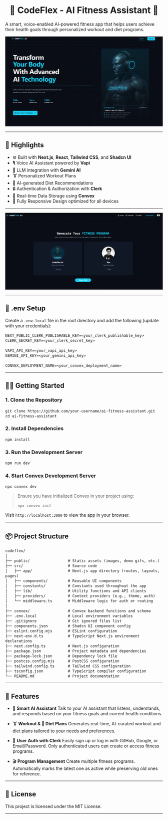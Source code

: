 
<h1 align="center">💪 CodeFlex - AI Fitness Assistant 🤖</h1>

A smart, voice-enabled AI-powered fitness app that helps users achieve their health goals through personalized workout and diet programs.

![Demo Screenshot](public/screenshot.png)

---

## 🚀 Highlights

- ⚙️ Built with **Next.js**, **React**, **Tailwind CSS**, and **Shadcn UI**
- 🎙️ Voice AI Assistant powered by **Vapi**
- 🧠 LLM integration with **Gemini AI**
- 🏋️ Personalized Workout Plans
- 🥗 AI-generated Diet Recommendations
- 🔒 Authentication & Authorization with **Clerk**
- 💾 Real-time Data Storage using **Convex**
- 📱 Fully Responsive Design optimized for all devices

---

![Demo Screenshot](public/screenshot1.png)

---

## 🔐 .env Setup

Create a `.env.local` file in the root directory and add the following (update with your credentials):

```
NEXT_PUBLIC_CLERK_PUBLISHABLE_KEY=<your_clerk_publishable_key>
CLERK_SECRET_KEY=<your_clerk_secret_key>

VAPI_API_KEY=<your_vapi_api_key>
GEMINI_API_KEY=<your_gemini_api_key>

CONVEX_DEPLOYMENT_NAME=<your_convex_deployment_name>
```

---

## 🧑‍💻 Getting Started

### 1. Clone the Repository

```
git clone https://github.com/your-username/ai-fitness-assistant.git
cd ai-fitness-assistant
```

### 2. Install Dependencies

```
npm install
```

### 3. Run the Development Server

```
npm run dev
```

### 4. Start Convex Development Server

```
npx convex dev
```

> Ensure you have initialized Convex in your project using:
> ```
> npx convex init
> ```

Visit `http://localhost:3000` to view the app in your browser.

---

## 📦 Project Structure

```
codeflex/
│
├── public/                 # Static assets (images, demo gifs, etc.)
├── src/                    # Source code
│   ├── app/                # Next.js app directory (routes, layouts, pages)
│   ├── components/         # Reusable UI components
│   ├── constants/          # Constants used throughout the app
│   ├── lib/                # Utility functions and API clients
│   ├── providers/          # Context providers (e.g., theme, auth)
│   └── middleware.ts       # Middleware logic for auth or routing
│
├── convex/                 # Convex backend functions and schema
├── .env.local              # Local environment variables
├── .gitignore              # Git ignored files list
├── components.json         # Shadcn UI component config
├── eslint.config.mjs       # ESLint configuration
├── next-env.d.ts           # TypeScript Next.js environment declarations
├── next.config.ts          # Next.js configuration
├── package.json            # Project metadata and dependencies
├── package-lock.json       # Dependency lock file
├── postcss.config.mjs      # PostCSS configuration
├── tailwind.config.ts      # Tailwind CSS configuration
├── tsconfig.json           # TypeScript compiler configuration
└── README.md               # Project documentation

```

---

## 📄 Features 

- 🧠 **Smart AI Assistant**
  Talk to your AI assistant that listens, understands, and responds based on your fitness goals and current health conditions.

- 🏋️ **Workout & 🥗 Diet Plans**
  Generates real-time, AI-curated workout and diet plans tailored to your needs and preferences.

- 🔐 **User Auth with Clerk**
  Easily sign up or log in with GitHub, Google, or Email/Password. Only authenticated users can create or access fitness programs.

- 🎬 **Program Management**
  Create multiple fitness programs. Automatically marks the latest one as active while preserving old ones for reference.

---


## 📄 License

This project is licensed under the MIT License.

---

